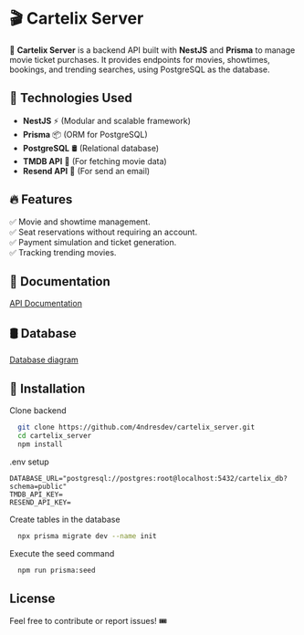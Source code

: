 # 🎬 Cartelix Server

🚀 **Cartelix Server** is a backend API built with **NestJS** and **Prisma** to manage movie ticket purchases. It provides endpoints for movies, showtimes, bookings, and trending searches, using PostgreSQL as the database.

## 🔧 Technologies Used

- **NestJS** ⚡ (Modular and scalable framework)
- **Prisma** 📦 (ORM for PostgreSQL)
- **PostgreSQL** 🛢️ (Relational database)
- **TMDB API** 🎥 (For fetching movie data)
- **Resend API** 🎥 (For send an email)

## 🔥 Features

✅ Movie and showtime management.  
✅ Seat reservations without requiring an account.  
✅ Payment simulation and ticket generation.  
✅ Tracking trending movies.

## 📕 Documentation

[API Documentation](https://cartelixserver-production.up.railway.app/api)

## 🛢️ Database

[Database diagram](https://dbdiagram.io/d/cartelix_db-67d1d3c975d75cc844daae26)

## 🚀 Installation

Clone backend

```bash
  git clone https://github.com/4ndresdev/cartelix_server.git
  cd cartelix_server
  npm install
```

.env setup

```env
DATABASE_URL="postgresql://postgres:root@localhost:5432/cartelix_db?schema=public"
TMDB_API_KEY=
RESEND_API_KEY=
```

Create tables in the database

```bash
  npx prisma migrate dev --name init
```

Execute the seed command

```bash
  npm run prisma:seed
```

## License

Feel free to contribute or report issues! 🎟️
